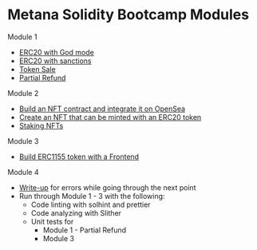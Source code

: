 # Metana Solidity Bootcamp Modules

Module 1
- [ERC20 with God mode](https://github.com/eskaine/solidity-modules-phase-1/tree/main/module-1/erc20_godmode)
- [ERC20 with sanctions](https://github.com/eskaine/solidity-modules-phase-1/tree/main/module-1/erc20_sanctions)
- [Token Sale](https://github.com/eskaine/solidity-modules-phase-1/module-1/tree/main/token_sale)
- [Partial Refund](https://github.com/eskaine/solidity-modules-phase-1/module-1/tree/main/partial_refund)

Module 2
- [Build an NFT contract and integrate it on OpenSea](https://github.com/eskaine/solidity-modules-phase-1/tree/main/module-2/nft_contract)
- [Create an NFT that can be minted with an ERC20 token](https://github.com/eskaine/solidity-modules-phase-1/tree/main/module-2/mintable_nft_with_erc20)
- [Staking NFTs](https://github.com/eskaine/solidity-modules-phase-1/tree/main/module-2/staking_nfts)

Module 3
- [Build ERC1155 token with a Frontend](https://github.com/eskaine/solidity-modules-phase-1/tree/main/module-3)

Module 4
- [Write-up](https://github.com/eskaine/solidity-modules-phase-1/tree/main/module-4)
for errors while going through the next point
- Run through Module 1 - 3 with the following:
    - Code linting with solhint and prettier
    - Code analyzing with Slither
    - Unit tests for 
        - Module 1 - Partial Refund
        - Module 3
